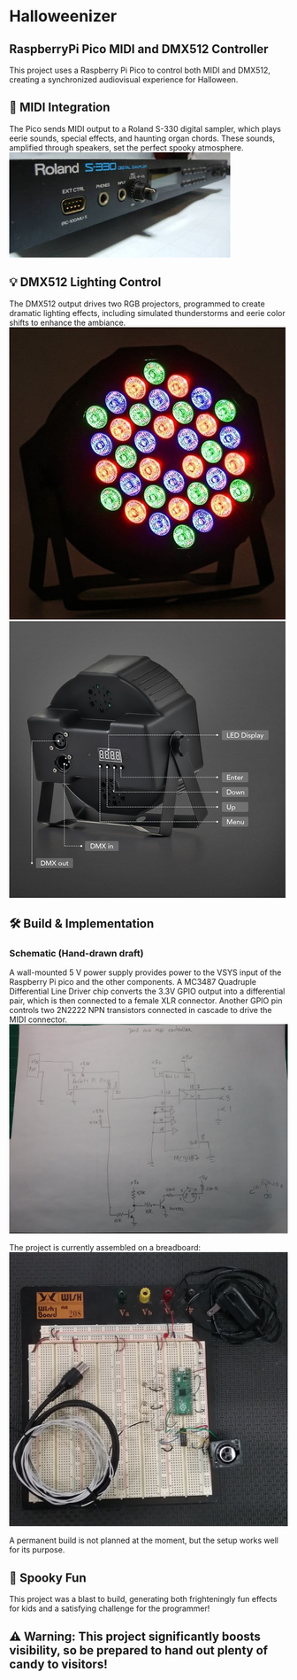 # Halloweenizer
## RaspberryPi Pico MIDI and DMX512 Controller

This project uses a Raspberry Pi Pico to control both MIDI and DMX512, creating a synchronized audiovisual experience for Halloween.

## 🎵 MIDI Integration  

The Pico sends MIDI output to a Roland S-330 digital sampler, which plays eerie sounds, special effects, and haunting organ chords. These sounds, amplified through speakers, set the perfect spooky atmosphere.
![](Roland_S-330.jpg)

## 💡 DMX512 Lighting Control 
The DMX512 output drives two RGB projectors, programmed to create dramatic lighting effects, including simulated thunderstorms and eerie color shifts to enhance the ambiance.
![](projector_DMX512_front.jpg)
![](projector_DMX512_back.jpg)

## 🛠️ Build & Implementation 
### Schematic (Hand-drawn draft)
A wall-mounted 5 V power supply provides power to the VSYS input of the Raspberry Pi pico and the other components. A MC3487 Quadruple Differential Line Driver chip converts the 3.3V GPIO output into a differential pair, which is then connected to a female XLR connector. Another GPIO pin controls two 2N2222 NPN transistors connected in cascade to drive the MIDI connector.
![](schematic.jpg)

The project is currently assembled on a breadboard:
![](BreadBoard.jpg)

A permanent build is not planned at the moment, but the setup works well for its purpose.

## 🎃 Spooky Fun
This project was a blast to build, generating both frighteningly fun effects for kids and a satisfying challenge for the programmer!

## ⚠️ Warning: This project significantly boosts visibility, so be prepared to hand out plenty of candy to visitors!


